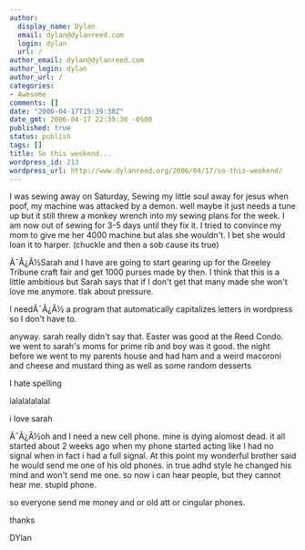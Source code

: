```yaml
---
author:
  display_name: Dylan
  email: dylan@dylanreed.com
  login: dylan
  url: /
author_email: dylan@dylanreed.com
author_login: dylan
author_url: /
categories:
- Awesome
comments: []
date: "2006-04-17T15:39:30Z"
date_gmt: 2006-04-17 22:39:30 -0500
published: true
status: publish
tags: []
title: So this weekend...
wordpress_id: 213
wordpress_url: http://www.dylanreed.org/2006/04/17/so-this-weekend/
---
```


I was sewing away on Saturday, Sewing my little soul away for jesus when poof, my machine was attacked by a demon. well maybe it just needs a tune up but it still threw a monkey wrench into my sewing plans for the week. I am now out of sewing for 3-5 days until they fix it. I tried to convince my mom to give me her 4000 machine but alas she wouldn't. I bet she would loan it to harper. (chuckle and then a sob cause its true)

Ã¯Â¿Â½Sarah and I have are going to start gearing up for the Greeley Tribune craft fair and get 1000 purses made by then. I think that this is a little ambitious but Sarah says that if I don't get that many made she won't love me anymore. tlak about pressure.

I needÃ¯Â¿Â½ a program that automatically capitalizes letters in wordpress so I don't have to.

anyway. sarah really didn't say that. Easter was good at the Reed Condo. we went to sarah's moms for prime rib and boy was it good. the night before we went to my parents house and had ham and a weird macoroni and cheese and mustard thing as well as some random desserts

I hate spelling

lalalalalalal

i love sarah

Ã¯Â¿Â½oh and I need a new cell phone. mine is dying alomost dead. it all started about 2 weeks ago when my phone started acting like I had no signal when in fact i had a full signal. At this point my wonderful brother said he would send me one of his old phones. in true adhd style he changed his mind and won't send me one. so now i can hear people, but they cannot hear me. stupid phone.

so everyone send me money and or old att or cingular phones.

thanks

DYlan
